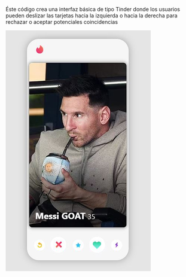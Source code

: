 Éste código crea una interfaz básica de tipo Tinder donde los usuarios pueden deslizar las tarjetas hacia la izquierda o hacia la derecha para rechazar o aceptar potenciales coincidencias

![preview img](/preview.png)
